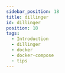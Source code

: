 ```yaml
---
sidebar_position: 18
title: dillinger
id: dillinger
position: 18
tags:
  - Introduction
  - dillinger
  - docker
  - docker-compose
  - tips
---
```


